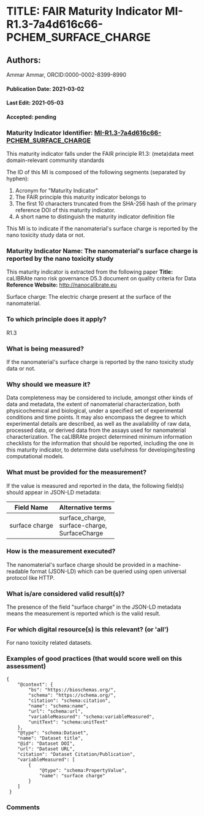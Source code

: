 # TITLE: FAIR Maturity Indicator MI-R1.3-7a4d616c66-PCHEM_SURFACE_CHARGE

## Authors: 
Ammar Ammar, ORCID:0000-0002-8399-8990

#### Publication Date: 2021-03-02
#### Last Edit: 2021-05-03
#### Accepted: pending

### Maturity Indicator Identifier: [MI-R1.3-7a4d616c66-PCHEM_SURFACE_CHARGE](https://w3id.org/fair/maturity_indicator/terms/Gen2/MI-R1.3-7a4d616c66-PCHEM_SURFACE_CHARGE)

This maturity indicator falls under the FAIR principle R1.3:
(meta)data meet domain-relevant community standards

The ID of this MI is composed of the following segments (separated by hyphen):
1. Acronym for "Maturity Indicator"
1. The FAIR principle this maturity indicator belongs to
1. The first 10 characters truncated from the SHA-256 hash of the primary reference DOI of this maturity indicator.
1. A short name to distinguish the maturity indicator definition file

This MI is to indicate if the nanomaterial's surface charge is reported by the nano toxicity study data or not.

### Maturity Indicator Name:  The nanomaterial's surface charge is reported by the nano toxicity study

This maturity indicator is extracted from the following paper 
**Title:** caLIBRAte nano risk governance D5.3 document on quality criteria for Data
**Reference Website:** http://nanocalibrate.eu

Surface charge: The electric charge present at the surface of the nanomaterial.

### To which principle does it apply?  
R1.3

### What is being measured?
If the nanomaterial's surface charge is reported by the nano toxicity study data or not.

### Why should we measure it?
Data completeness may be considered to include, amongst other kinds of data and metadata, the 
extent of nanomaterial characterization, both physicochemical and biological, under a specified set
of experimental conditions and time points. It may also encompass the degree to which experimental
details are described, as well as the availability of raw data, processed data, or derived data from
the assays used for nanomaterial characterization. The caLIBRAte project determined minimum information checklists for the information that should be reported,
including the one in this maturity indicator, to determine data usefulness for developing/testing computational models.

### What must be provided for the measurement?
If the value is measured and reported in the data, the following field(s) should appear in JSON-LD metadata: 

| Field Name       | Alternative terms                                   |
| ---------------- | --------------------------------------------------- |
| surface charge   | surface_charge,<br>surface-charge,<br>SurfaceCharge |

### How is the measurement executed?
The nanomaterial's surface charge should be provided in a machine-readable format (JSON-LD) which can be queried using open universal protocol like HTTP.

### What is/are considered valid result(s)?
The presence of the field "surface charge" in the JSON-LD metadata means the measurement is reported which is the valid result.

### For which digital resource(s) is this relevant? (or 'all')
For nano toxicity related datasets.  

### Examples of good practices (that would score well on this assessment)
```{json}
{
 	"@context": {
 		"bs": "https://bioschemas.org/",
 		"schema": "https://schema.org/",
 		"citation": "schema:citation",
 		"name": "schema:name",
 		"url": "schema:url",
 		"variableMeasured": "schema:variableMeasured",
 		"unitText": "schema:unitText"
 	},
 	"@type": "schema:Dataset",
 	"name": "Dataset title",
 	"@id": "Dataset DOI",
 	"url": "Dataset URL",
 	"citation": "Dataset Citation/Publication",
 	"variableMeasured": [
 		{
 			"@type": "schema:PropertyValue",
 			"name": "surface charge"
 		}
 	]
 }
```

### Comments

